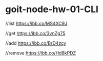 # goit-node-hw-01-CLI

//list
https://ibb.co/MS4XC9J

//get
https://ibb.co/3vnZg75

//add
https://ibb.co/BrD4zcy

//remove
https://ibb.co/Hd8kPDZ

